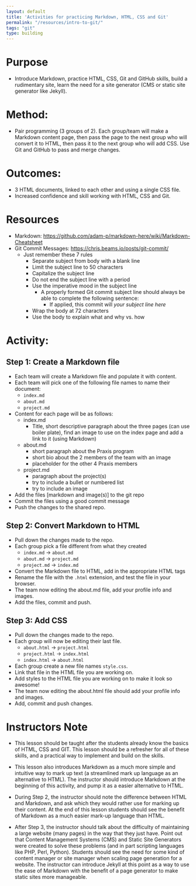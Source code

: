 ```yaml
---
layout: default
title: 'Activities for practicing Markdown, HTML, CSS and Git'
permalink: "/resources/intro-to-git/"
tags: "git"
type: building
---
```


# Purpose
- Introduce Markdown, practice HTML, CSS, Git and GitHub skills, build a rudimentary site, learn the need for a site generator (CMS or static site generator like Jekyll).

# Method: 
- Pair programming (3 groups of 2). Each group/team will make a Markdown content page, then pass the page to the next group who will convert it to HTML, then pass it to the next group who will add CSS. Use Git and GitHub to pass and merge changes.

# Outcomes:
- 3 HTML documents, linked to each other and using a single CSS file.
- Increased confidence and skill working with HTML, CSS and Git.

# Resources
- Markdown: https://github.com/adam-p/markdown-here/wiki/Markdown-Cheatsheet
- Git Commit Messages: https://chris.beams.io/posts/git-commit/
  - Just remember these 7 rules
    - Separate subject from body with a blank line
    - Limit the subject line to 50 characters
    - Capitalize the subject line
    - Do not end the subject line with a period
    - Use the imperative mood in the subject line
      - A properly formed Git commit subject line should always be able to complete the following sentence:
        - If applied, this commit will _your subject line here_
    - Wrap the body at 72 characters
    - Use the body to explain what and why vs. how


# Activity:

## Step 1: Create a Markdown file
- Each team will create a Markdown file and populate it with content.
- Each team will pick one of the following file names to name their document:
  - `index.md`
  - `about.md`
  - `project.md`
- Content for each page will be as follows:
  - index.md
    - Title, short descriptive paragraph about the three pages (can use boiler plate), find an image to use on the index page and add a link to it (using Markdown)
  - about.md
    - short paragraph about the Praxis program
    - short bio about the 2 members of the team with an image
    - placeholder for the other 4 Praxis members
  - project.md
    - paragraph about the project(s)
    - try to include a bullet or numbered list
    - try to include an image
- Add the files [markdown and image(s)] to the git repo
- Commit the files using a good commit message 
- Push the changes to the shared repo.

## Step 2: Convert Markdown to HTML
- Pull down the changes made to the repo.
- Each group pick a file different from what they created
  - `index.md` &rarr; `about.md`
  - `about.md` &rarr; `project.md`
  - `project.md` &rarr; `index.md`
- Convert the Markdown file to HTML, add in the appropriate HTML tags
- Rename the file with the `.html` extension, and test the file in your browser.
- The team now editing the about.md file, add your profile info and images.
- Add the files, commit and push.

## Step 3: Add CSS
- Pull down the changes made to the repo.
- Each group will now be editing their last file.
  - `about.html` &rarr; `project.html`
  - `project.html` &rarr; `index.html`
  - `index.html` &rarr; `about.html`
- Each group create a new file names `style.css`.
- Link that file in the HTML file you are working on.
- Add styles to the HTML file you are working on to make it look so awesome!
- The team now editing the about.html file should add your profile info and images.
- Add, commit and push changes.

# Instructors Note

- This lesson should be taught after the students already know the basics
of HTML, CSS and GIT. This lesson should be a refresher for all of
these skills, and a practical way to implement and build on the skills.

- This lesson also introduces Markdown as a much more simple and intuitive
way to mark up text (a streamlined mark up language as an alternative to
HTML). The instructor should introduce Markdown at the beginning of this
activity, and pump it as a easier alternative to HTML.

- During Step 2, the instructor should note the difference between HTML
and Markdown, and ask which they would rather use for marking up their
content. At the end of this lesson students should see the benefit of
Markdown as a much easier mark-up language than HTML.

- After Step 3, the instructor should talk about the difficulty of
maintaining a large website (many pages) in the way that they just have.
Point out that Content Management Systems (CMS) and Static Site
Generators were created to solve these problems (and in part scripting
languages like PHP, Perl, Python). Students should see the need for some
kind of content manager or site manager when scaling page generation for
a website. The instructor can introduce Jekyll at this point as a way to
use the ease of Markdown with the benefit of a page generator to make
static sites more manageable.
